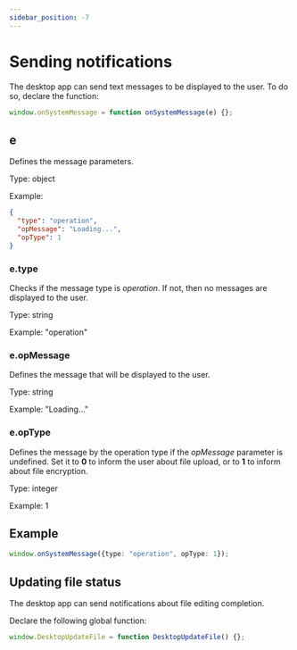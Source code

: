 ```yaml
---
sidebar_position: -7
---
```


# Sending notifications

The desktop app can send text messages to be displayed to the user. To do so, declare the function:

``` ts
window.onSystemMessage = function onSystemMessage(e) {};
```

## e

Defines the message parameters.

Type: object

Example:

``` json
{
  "type": "operation",
  "opMessage": "Loading...",
  "opType": 1
}
```

### e.type

Checks if the message type is *operation*. If not, then no messages are displayed to the user.

Type: string

Example: "operation"

### e.opMessage

Defines the message that will be displayed to the user.

Type: string

Example: "Loading..."

### e.opType

Defines the message by the operation type if the *opMessage* parameter is undefined. Set it to **0** to inform the user about file upload, or to **1** to inform about file encryption.

Type: integer

Example: 1

## Example

``` ts
window.onSystemMessage({type: "operation", opType: 1});
```

## Updating file status

The desktop app can send notifications about file editing completion.

Declare the following global function:

``` ts
window.DesktopUpdateFile = function DesktopUpdateFile() {};
```
